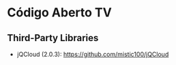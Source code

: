 # Código Aberto TV

## Third-Party Libraries

- jQCloud (2.0.3): https://github.com/mistic100/jQCloud